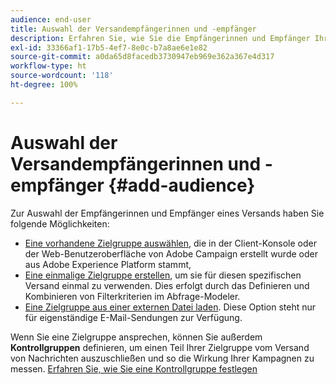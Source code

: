 ```yaml
---
audience: end-user
title: Auswahl der Versandempfängerinnen und -empfänger
description: Erfahren Sie, wie Sie die Empfängerinnen und Empfänger Ihrer Sendungen auswählen.
exl-id: 33366af1-17b5-4ef7-8e0c-b7a8ae6e1e82
source-git-commit: a0da65d8facedb3730947eb969e362a367e4d317
workflow-type: ht
source-wordcount: '118'
ht-degree: 100%

---
```


# Auswahl der Versandempfängerinnen und -empfänger {#add-audience}

Zur Auswahl der Empfängerinnen und Empfänger eines Versands haben Sie folgende Möglichkeiten:

* [Eine vorhandene Zielgruppe auswählen](add-audience.md), die in der Client-Konsole oder der Web-Benutzeroberfläche von Adobe Campaign erstellt wurde oder aus Adobe Experience Platform stammt,
* [Eine einmalige Zielgruppe erstellen](one-time-audience.md), um sie für diesen spezifischen Versand einmal zu verwenden. Dies erfolgt durch das Definieren und Kombinieren von Filterkriterien im Abfrage-Modeler.
* [Eine Zielgruppe aus einer externen Datei laden](file-audience.md). Diese Option steht nur für eigenständige E-Mail-Sendungen zur Verfügung.

Wenn Sie eine Zielgruppe ansprechen, können Sie außerdem **Kontrollgruppen** definieren, um einen Teil Ihrer Zielgruppe vom Versand von Nachrichten auszuschließen und so die Wirkung Ihrer Kampagnen zu messen. [Erfahren Sie, wie Sie eine Kontrollgruppe festlegen](control-group.md)

